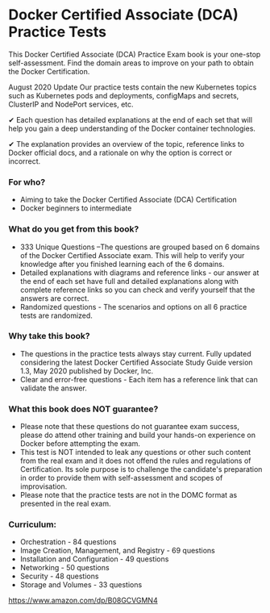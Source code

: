 # Docker Certified Associate (DCA) Practice Tests


This Docker Certified Associate (DCA) Practice Exam book is your one-stop self-assessment. Find the domain areas to improve on your path to obtain the Docker Certification.

August 2020 Update Our practice tests contain the new Kubernetes topics such as Kubernetes pods and deployments, configMaps and secrets, ClusterIP and NodePort services, etc.

✔ Each question has detailed explanations at the end of each set that will help you gain a deep understanding of the Docker container technologies.

✔ The explanation provides an overview of the topic, reference links to Docker official docs, and a rationale on why the option is correct or incorrect.

### For who?
* Aiming to take the Docker Certified Associate (DCA) Certification
* Docker beginners to intermediate

### What do you get from this book?
* 333 Unique Questions –The questions are grouped based on 6 domains of the Docker Certified Associate exam. This will help to verify your knowledge after you finished learning each of the 6 domains.
* Detailed explanations with diagrams and reference links - our answer at the end of each set have full and detailed explanations along with complete reference links so you can check and verify yourself that the answers are correct.
* Randomized questions - The scenarios and options on all 6 practice tests are randomized. 

### Why take this book?
* The questions in the practice tests always stay current. Fully updated considering the latest Docker Certified Associate Study Guide version 1.3, May 2020 published by Docker, Inc.
* Clear and error-free questions - Each item has a reference link that can validate the answer.

### What this book does NOT guarantee?
* Please note that these questions do not guarantee exam success, please do attend other training and build your hands-on experience on Docker before attempting the exam.
* This test is NOT intended to leak any questions or other such content from the real exam and it does not offend the rules and regulations of Certification. Its sole purpose is to challenge the candidate's preparation in order to provide them with self-assessment and scopes of improvisation.
* Please note that the practice tests are not in the DOMC format as presented in the real exam. 
### Curriculum:
* Orchestration - 84 questions
* Image Creation, Management, and Registry - 69 questions
* Installation and Configuration - 49 questions
* Networking - 50 questions
* Security - 48 questions
* Storage and Volumes - 33 questions

https://www.amazon.com/dp/B08GCVGMN4
